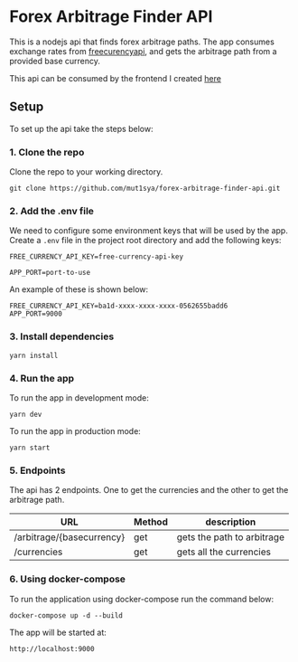 # Forex Arbitrage Finder API

This is a nodejs api that finds forex arbitrage paths. The app consumes exchange rates from [freecurencyapi](https://freecurrencyapi.net/), and gets the arbitrage path from a provided base currency.

This api can be consumed by the frontend I created [here](https://github.com/mut1sya/forex-arbitrage-finder-frontend)

## Setup

To set up the api take the steps below:

### 1. Clone the repo

Clone the repo to your working directory.

    git clone https://github.com/mut1sya/forex-arbitrage-finder-api.git

### 2. Add the .env file

We need to configure some environment keys that will be used by the app. Create a `.env` file in the project root directory and add the following keys:

`FREE_CURRENCY_API_KEY=free-currency-api-key`

`APP_PORT=port-to-use`

An example of these is shown below:

    FREE_CURRENCY_API_KEY=ba1d-xxxx-xxxx-xxxx-0562655badd6
    APP_PORT=9000

### 3. Install dependencies

    yarn install

### 4. Run the app

To run the app in development mode:

    yarn dev

To run the app in production mode:

    yarn start

### 5. Endpoints

The api has 2 endpoints. One to get the currencies and the other to get the arbitrage path.

 URL                     | Method | description
-------------------------|--------|----------
/arbitrage/{basecurrency}| get    | gets the path to arbitrage
/currencies              | get    | gets all the currencies


### 6. Using docker-compose

To run the application using docker-compose run the command below:

    docker-compose up -d --build  

The app will be started  at:    

    http://localhost:9000